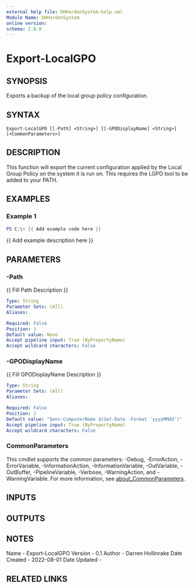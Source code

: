 ```yaml
---
external help file: DHHardenSystem-help.xml
Module Name: DHHardenSystem
online version:
schema: 2.0.0
---
```


# Export-LocalGPO

## SYNOPSIS
Exports a backup of the local group policy configuration.

## SYNTAX

```
Export-LocalGPO [[-Path] <String>] [[-GPODisplayName] <String>] [<CommonParameters>]
```

## DESCRIPTION
This function will export the current configuration applied by the Local Group Policy on the system it is run on.
This requires the LGPO tool to be added to your PATH.

## EXAMPLES

### Example 1
```powershell
PS C:\> {{ Add example code here }}
```

{{ Add example description here }}

## PARAMETERS

### -Path
{{ Fill Path Description }}

```yaml
Type: String
Parameter Sets: (All)
Aliases:

Required: False
Position: 1
Default value: None
Accept pipeline input: True (ByPropertyName)
Accept wildcard characters: False
```

### -GPODisplayName
{{ Fill GPODisplayName Description }}

```yaml
Type: String
Parameter Sets: (All)
Aliases:

Required: False
Position: 2
Default value: "$env:ComputerName $(Get-Date -Format 'yyyyMMdd')"
Accept pipeline input: True (ByPropertyName)
Accept wildcard characters: False
```

### CommonParameters
This cmdlet supports the common parameters: -Debug, -ErrorAction, -ErrorVariable, -InformationAction, -InformationVariable, -OutVariable, -OutBuffer, -PipelineVariable, -Verbose, -WarningAction, and -WarningVariable. For more information, see [about_CommonParameters](http://go.microsoft.com/fwlink/?LinkID=113216).

## INPUTS

## OUTPUTS

## NOTES
Name         - Export-LocalGPO
Version      - 0.1
Author       - Darren Hollinrake
Date Created - 2022-08-01
Date Updated -

## RELATED LINKS
